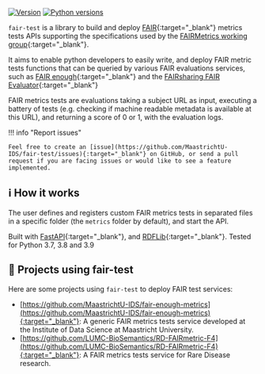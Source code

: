 [![Version](https://img.shields.io/pypi/v/fair-test)](https://pypi.org/project/fair-test) [![Python versions](https://img.shields.io/pypi/pyversions/fair-test)](https://pypi.org/project/fair-test)

`fair-test` is a library to build and deploy [FAIR](https://www.go-fair.org/fair-principles/){:target="_blank"} metrics tests APIs supporting the specifications used by the [FAIRMetrics working group](https://github.com/FAIRMetrics/Metrics){:target="_blank"}. 

It aims to enable python developers to easily write, and deploy FAIR metric tests functions that can be queried by various FAIR evaluations services, such as [FAIR enough](https://fair-enough.semanticscience.org/){:target="_blank"} and the [FAIRsharing FAIR Evaluator](https://fairsharing.github.io/FAIR-Evaluator-FrontEnd/){:target="_blank"}

FAIR metrics tests are evaluations taking a subject URL as input, executing a battery of tests (e.g. checking if machine readable metadata is available at this URL), and returning a score of 0 or 1, with the evaluation logs.

!!! info "Report issues"

    Feel free to create an [issue](https://github.com/MaastrichtU-IDS/fair-test/issues){:target="_blank"} on GitHub, or send a pull request if you are facing issues or would like to see a feature implemented.

## ℹ️ How it works

The user defines and registers custom FAIR metrics tests in separated files in a specific folder (the `metrics` folder by default), and start the API.

Built with [FastAPI](https://fastapi.tiangolo.com/){:target="_blank"}, and [RDFLib](https://github.com/RDFLib/rdflib){:target="_blank"}. Tested for Python 3.7, 3.8 and 3.9


## 📂 Projects using fair-test

Here are some projects using `fair-test` to deploy FAIR test services:

* [https://github.com/MaastrichtU-IDS/fair-enough-metrics](https://github.com/MaastrichtU-IDS/fair-enough-metrics){:target="_blank"}: A generic  FAIR metrics tests service developed at the Institute of Data Science at Maastricht University.
* [https://github.com/LUMC-BioSemantics/RD-FAIRmetric-F4](https://github.com/LUMC-BioSemantics/RD-FAIRmetric-F4){:target="_blank"}: A FAIR metrics tests service for Rare Disease research.
